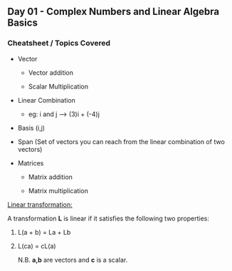 ## Day 01 - Complex Numbers and Linear Algebra Basics

### Cheatsheet / Topics Covered

- Vector
  
  - Vector addition
  
  - Scalar Multiplication

- Linear Combination
  
  - eg: i and j --> (3)i + (-4)j

- Basis (i,j)

- Span (Set of vectors you can reach from the linear combination of two vectors)

- Matrices
  
  - Matrix addition
  
  - Matrix multiplication



<u>Linear transformation:</u>

A transformation **L** is linear if it satisfies the following two properties:

1. L(a + b) = La + Lb

2. L(ca) = cL(a)
   
   N.B. **a,b** are vectors and **c** is a scalar.
